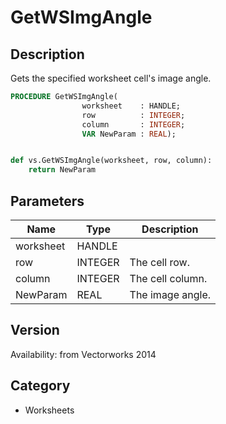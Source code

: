 # GetWSImgAngle

## Description
Gets the specified worksheet cell's image angle.

```pascal
PROCEDURE GetWSImgAngle(
				worksheet    : HANDLE;
				row          : INTEGER;
				column       : INTEGER;
				VAR NewParam : REAL);
```

```python

def vs.GetWSImgAngle(worksheet, row, column):
    return NewParam
```

## Parameters
|Name|Type|Description|
|---|---|---|
|worksheet|HANDLE||
|row|INTEGER|The cell row.|
|column|INTEGER|The cell column.|
|NewParam|REAL|The image angle.|

## Version
Availability: from Vectorworks 2014
## Category
* Worksheets

